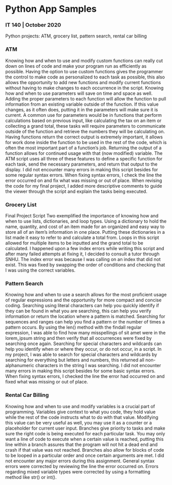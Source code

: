 # Python App Samples
### IT 140 | October 2020
Python projects: ATM, grocery list, pattern search, rental car billing

### ATM
Knowing how and when to use and modify custom functions can really cut down on lines of code and make your program run as efficiently as possible. Having the option to use custom functions gives the programmer the control to make code as personalized to each task as possible, this also allows the opportunity to add new functions and modify current functions without having to make changes to each occurrence in the script. Knowing how and when to use parameters will save on time and space as well. Adding the proper parameters to each function will allow the function to pull information from an existing variable outside of the function. If this value changes, as it often does, putting it in the parameters will make sure it is current. A common use for parameters would be in functions that perform calculations based on previous input, like calculating the tax on an item or collecting a grand total, these tasks will require parameters to communicate outside of the function and retrieve the numbers they will be calculating on. Having functions return the correct output is extremely important, it allows for work done inside the function to be used in the rest of the code, which is often the most important part of a function’s job. Returning the output of a function allows for continued usage with that (now modified) variable. The ATM script uses all three of these features to define a specific function for each task, send the necessary parameters, and return that output to the display. I did not encounter many errors in making this script besides for some regular syntax errors. When fixing syntax errors, I check the line the error occurred on and fix what was missing or out of place. When revising the code for my final project, I added more descriptive comments to guide the viewer through the script and explain the tasks being executed.

### Grocery List
Final Project Script Two exemplified the importance of knowing how and when to use lists, dictionaries, and loop types. Using a dictionary to hold the name, quantity, and cost of an item made for an organized and easy way to store all of an item’s information in one place. Putting these dictionaries in a list made it easy to refer to and calculate a total from. Loops in this script allowed for multiple items to be inputted and the grand total to be calculated. I happened upon a few index errors while writing this script and after many failed attempts at fixing it, I decided to consult a tutor through SNHU. The index error was because I was calling on an index that did not exist. This was fixed by swapping the order of conditions and checking that I was using the correct variables.

### Pattern Search
Knowing how and when to use a search allows for the most proficient usage of regular expressions and the opportunity for more compact and concise coding. Searching using literal characters can help you quickly identify if they can be found in what you are searching, this can help you verify information or return the location where a pattern is matched. Searching for sequences and ranges can help you find a pattern or the number of times a pattern occurs. By using the len() method with the findall regular expression, I was able to find how many misspellings of sit amet were in the lorem_ipsum string and then verify that all occurrences were fixed by searching once again. Searching for special characters and wildcards can help you identify when or where they occur, or do not occur, in a script. In my project, I was able to search for special characters and wildcards by searching for everything but letters and numbers, this returned all non-alphanumeric characters in the string I was searching. I did not encounter many errors in making this script besides for some basic syntax errors. When fixing syntax errors, I checked the line the error had occurred on and fixed what was missing or out of place. 

### Rental Car Billing
Knowing how and when to use and modify variables is a crucial part of programming. Variables give context to what you code, they hold value while the rest of the code instructs what to do with that value. Modifying this value can be very useful as well, you may use it as a counter or a placeholder for current user input. Branches give priority to tasks and make sure the right code is being executed for each particular task. You may only want a line of code to execute when a certain value is reached, putting this line within a branch assures that the program will not hit a dead end and crash if that value was not reached. Branches also allow for blocks of code to be looped in a particular order and once certain arguments are met. I did not encounter any major errors during this assignment. General syntax errors were corrected by reviewing the line the error occurred on. Errors regarding mixed variable types were corrected by using a formatting method like str() or int().

